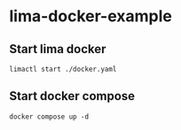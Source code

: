 # lima-docker-example

## Start lima docker

```shell
limactl start ./docker.yaml
```

## Start docker compose

```shell
docker compose up -d
```

